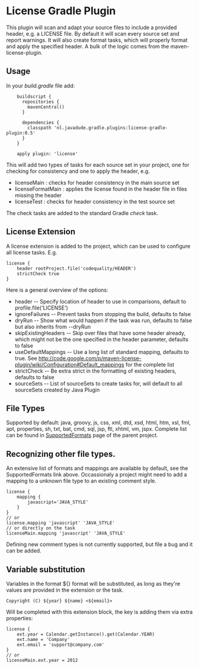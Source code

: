 # License Gradle Plugin
This plugin will scan and adapt your source files to include a provided header, e.g. a LICENSE file.  By default it will scan every source set and report warnings. It will also create format tasks, which will properly format and apply the specified header. A bulk of the logic comes from the maven-license-plugin.

## Usage
In your _build.gradle_ file add:

```
	buildscript {
	  repositories {
	  	mavenCentral()
	  }
	
	  dependencies {
	    classpath 'nl.javadude.gradle.plugins:license-gradle-plugin:0.5'
	  }
	}

	apply plugin: 'license'
```

This will add two types of tasks for each source set in your project, one for checking for consistency and one to apply the header, e.g.

- licenseMain        : checks for header consistency in the main source set
- licenseFormatMain  : applies the license found in the header file in files missing the header
- licenseTest        : checks for header consistency in the test source set

The check tasks are added to the standard Gradle _check_ task.

## License Extension
A license extension is added to the project, which can be used to configure all license tasks. E.g.
 
```
license {
    header rootProject.file('codequality/HEADER')
    strictCheck true
}
```

Here is a general overview of the options:

- header -- Specify location of header to use in comparisons, default to profile.file('LICENSE')
- ignoreFailures -- Prevent tasks from stopping the build, defaults to false
- dryRun -- Show what would happen if the task was run, defaults to false but also inherits from --dryRun
- skipExistingHeaders -- Skip over files that have some header already, which might not be the one specified in the header parameter, defaults to false
- useDefaultMappings -- Use a long list of standard mapping, defaults to true. See http://code.google.com/p/maven-license-plugin/wiki/Configuration#Default_mappings for the complete list
- strictCheck -- Be extra strict in the formatting of existing headers, defaults to false
- sourceSets -- List of sourceSets to create tasks for, will default to all sourceSets created by Java Plugin

## File Types
Supported by default: java, groovy, js, css, xml, dtd, xsd, html, htm, xsl, fml, apt, properties, sh, txt, bat, cmd, sql, jsp, ftl, xhtml, vm, jspx. Complete list can be found in <a href="http://code.google.com/p/maven-license-plugin/wiki/SupportedFormats">SupportedFormats</a> page of the parent project.

## Recognizing other file types.
An extensive list of formats and mappings are available by default, see the SupportedFormats link above. Occassionaly a project might need to add a mapping to a unknown file type to an existing comment style.

```
license {
    mapping {
        javascript='JAVA_STYLE'
    }
}
// or
license.mapping 'javascript' 'JAVA_STYLE'
// or directly on the task
licenseMain.mapping 'javascript' 'JAVA_STYLE'
```

Defining new comment types is not currently supported, but file a bug and it can be added.

## Variable substitution
Variables in the format ${} format will be substituted, as long as they're values are provided in the extension or the task.

    Copyright (C) ${year} ${name} <${email}>

Will be completed with this extension block, the key is adding them via extra properties:

```
license {
    ext.year = Calendar.getInstance().get(Calendar.YEAR)
    ext.name = 'Company'
    ext.email = 'support@company.com'
}
// or
licenseMain.ext.year = 2012
```
